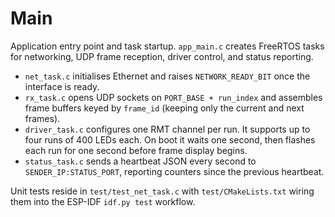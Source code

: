 # Main

Application entry point and task startup. `app_main.c` creates FreeRTOS tasks for networking, UDP frame reception, driver control, and status reporting.

- `net_task.c` initialises Ethernet and raises `NETWORK_READY_BIT` once the interface is ready.
- `rx_task.c` opens UDP sockets on `PORT_BASE + run_index` and assembles frame buffers keyed by `frame_id` (keeping only the current and next frames).
- `driver_task.c` configures one RMT channel per run. It supports up to four runs of 400 LEDs each. On boot it waits one second, then flashes each run for one second before frame display begins.
- `status_task.c` sends a heartbeat JSON every second to `SENDER_IP:STATUS_PORT`, reporting counters since the previous heartbeat.

Unit tests reside in `test/test_net_task.c` with `test/CMakeLists.txt` wiring them into the ESP-IDF `idf.py test` workflow.
